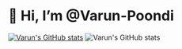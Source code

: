 # 👋 Hi, I’m @Varun-Poondi
[![Varun's GitHub stats](https://github-readme-stats.vercel.app/api?username=Varun-Poondi)](https://github.com/Varun-Poondi/github-readme-stats)
![Varun's GitHub stats](https://github-readme-stats.vercel.app/api?username=Varun-Poondi&show_icons=true&theme=radical)

<!---
Varun-Poondi/Varun-Poondi is a ✨ special ✨ repository because its `README.md` (this file) appears on your GitHub profile.
You can click the Preview link to take a look at your changes.
--->
